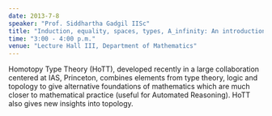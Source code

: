 ```yaml
---
date: 2013-7-8
speaker: "Prof. Siddhartha Gadgil IISc"
title: "Induction, equality, spaces, types, A_infinity: An introduction to HoTT"
time: "3:00 - 4:00 p.m."
venue: "Lecture Hall III, Department of Mathematics"
---
```

Homotopy Type Theory (HoTT), developed recently in a large
collaboration centered at IAS, Princeton, combines elements
from type theory, logic and topology to give alternative foundations
of mathematics which are much closer to mathematical practice (useful
for Automated Reasoning). HoTT also gives new insights into topology.
